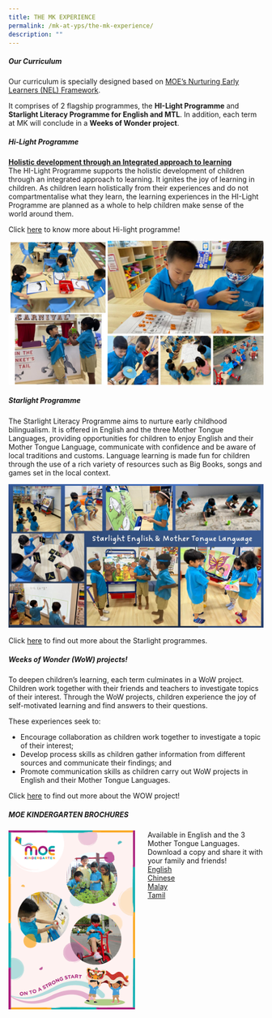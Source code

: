 ```yaml
---
title: THE MK EXPERIENCE
permalink: /mk-at-yps/the-mk-experience/
description: ""
---
```

##### **Our Curriculum**
Our curriculum is specially designed based on [MOE’s Nurturing Early Learners (NEL) Framework](https://www.nel.moe.edu.sg/).

It comprises of 2 flagship programmes, the **HI-Light Programme** and **Starlight Literacy Programme for English and MTL**. In addition, each term at MK will conclude in a **Weeks of Wonder project**.

##### **Hi-Light Programme**
**<u>Holistic development through an Integrated approach to learning</u>**
<br>The HI-Light Programme supports the holistic development of children through an integrated approach to learning. It ignites the joy of learning in children. As children learn holistically from their experiences and do not compartmentalise what they learn, the learning experiences in the HI-Light Programme are planned as a whole to help children make sense of the world around them.

Click [here](https://www.moe.gov.sg/preschool/moe-kindergarten/curriculum/hi-light) to know more about Hi-light programme!

![](/images/MK%20YPS/The%20MK%20Experience/MK_Experience_01.jpg)

##### **Starlight Programme**
The Starlight Literacy Programme aims to nurture early childhood bilingualism. It is offered in English and the three Mother Tongue Languages, providing opportunities for children to enjoy English and their Mother Tongue Language, communicate with confidence and be aware of local traditions and customs. 
Language learning is made fun for children through the use of a rich variety of resources such as Big Books, songs and games set in the local context.

![](/images/MK%20YPS/The%20MK%20Experience/MK_Experience_02.jpg)

Click [here](https://www.moe.gov.sg/preschool/moe-kindergarten/curriculum/starlight) to find out more about the Starlight programmes.

##### **Weeks of Wonder (WoW) projects!**
To deepen children’s learning, each term culminates in a WoW project. Children work together with their friends and teachers to investigate topics of their interest. Through the WoW projects, children experience the joy of self-motivated learning and find answers to their questions.

These experiences seek to:
* Encourage collaboration as children work together to investigate a topic of their interest;
* Develop process skills as children gather information from different sources and communicate their findings; and
* Promote communication skills as children carry out WoW projects in English and their Mother Tongue Languages.

Click [here](https://www.moe.gov.sg/preschool/moe-kindergarten/curriculum/weeks-of-wonder) to find out more about the WOW project!

##### **MOE KINDERGARTEN BROCHURES**
<img src="/images/MK%20YPS/The%20MK%20Experience/MK_Brochure.png" alt="MK Brochure" style="float:left;margin-right:25px;width:250px;height:353px;">Available in English and the 3 Mother Tongue Languages. Download a copy and share it with your family and friends!
<br> [English](https://file.for.edu.sg/mk-brochure-english.pdf)
<br> [Chinese](https://file.for.edu.sg/mk-brochure-chinese.pdf)
<br> [Malay](https://file.for.edu.sg/mk-brochure-malay.pdf)
<br> [Tamil](https://file.for.edu.sg/mk-brochure-tamil.pdf)